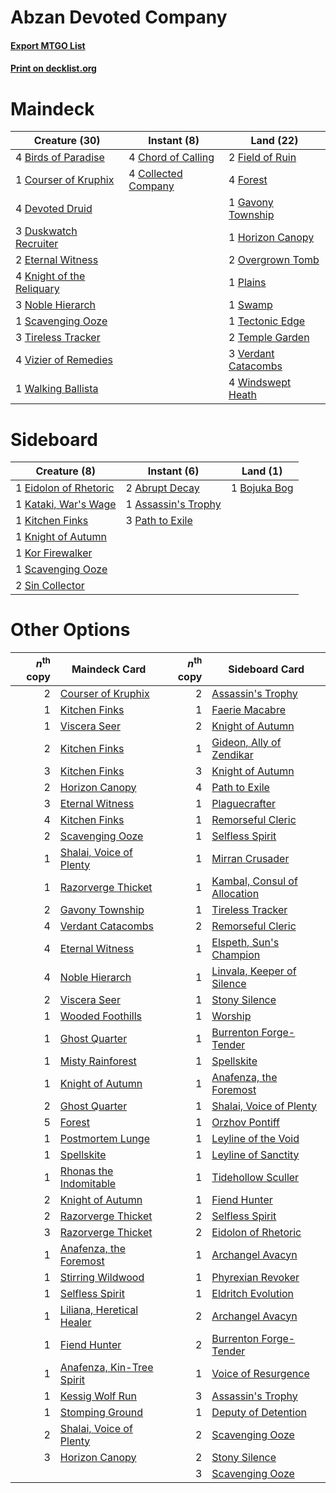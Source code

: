 # Abzan Devoted Company

#### [Export MTGO List](../collection/Abzan%20Devoted%20Company/Abzan%20Devoted%20Company.txt)
#### [Print on decklist.org](http://decklist.org/?deckmain=4%09Birds%20of%20Paradise%0A4%09Chord%20of%20Calling%0A4%09Collected%20Company%0A1%09Courser%20of%20Kruphix%0A4%09Devoted%20Druid%0A3%09Duskwatch%20Recruiter%0A2%09Eternal%20Witness%0A2%09Field%20of%20Ruin%0A4%09Forest%0A1%09Gavony%20Township%0A1%09Horizon%20Canopy%0A4%09Knight%20of%20the%20Reliquary%0A3%09Noble%20Hierarch%0A2%09Overgrown%20Tomb%0A1%09Plains%0A1%09Scavenging%20Ooze%0A1%09Swamp%0A1%09Tectonic%20Edge%0A2%09Temple%20Garden%0A3%09Tireless%20Tracker%0A3%09Verdant%20Catacombs%0A4%09Vizier%20of%20Remedies%0A1%09Walking%20Ballista%0A4%09Windswept%20Heath&deckside=2%09Abrupt%20Decay%0A1%09Assassin's%20Trophy%0A1%09Bojuka%20Bog%0A1%09Eidolon%20of%20Rhetoric%0A1%09Kataki,%20War's%20Wage%0A1%09Kitchen%20Finks%0A1%09Knight%20of%20Autumn%0A1%09Kor%20Firewalker%0A3%09Path%20to%20Exile%0A1%09Scavenging%20Ooze%0A2%09Sin%20Collector)
# Maindeck

|                                           Creature (30)                                            |                                         Instant (8)                                          |                                          Land (22)                                           |
|----------------------------------------------------------------------------------------------------|----------------------------------------------------------------------------------------------|----------------------------------------------------------------------------------------------|
|4 [Birds of Paradise](http://gatherer.wizards.com/Pages/Card/Details.aspx?multiverseid=129906)      |4 [Chord of Calling](http://gatherer.wizards.com/Pages/Card/Details.aspx?multiverseid=383209) |2 [Field of Ruin](http://gatherer.wizards.com/Pages/Card/Details.aspx?multiverseid=435415)    |
|1 [Courser of Kruphix](http://gatherer.wizards.com/Pages/Card/Details.aspx?multiverseid=442153)     |4 [Collected Company](http://gatherer.wizards.com/Pages/Card/Details.aspx?multiverseid=394519)|4 [Forest](http://gatherer.wizards.com/Pages/Card/Details.aspx?multiverseid=439860)           |
|4 [Devoted Druid](http://gatherer.wizards.com/Pages/Card/Details.aspx?multiverseid=135500)          |                                                                                              |1 [Gavony Township](http://gatherer.wizards.com/Pages/Card/Details.aspx?multiverseid=233242)  |
|3 [Duskwatch Recruiter](http://gatherer.wizards.com/Pages/Card/Details.aspx?multiverseid=409961)    |                                                                                              |1 [Horizon Canopy](http://gatherer.wizards.com/Pages/Card/Details.aspx?multiverseid=409571)   |
|2 [Eternal Witness](http://gatherer.wizards.com/Pages/Card/Details.aspx?multiverseid=51628)         |                                                                                              |2 [Overgrown Tomb](http://gatherer.wizards.com/Pages/Card/Details.aspx?multiverseid=405103)   |
|4 [Knight of the Reliquary](http://gatherer.wizards.com/Pages/Card/Details.aspx?multiverseid=189145)|                                                                                              |1 [Plains](http://gatherer.wizards.com/Pages/Card/Details.aspx?multiverseid=439856)           |
|3 [Noble Hierarch](http://gatherer.wizards.com/Pages/Card/Details.aspx?multiverseid=179434)         |                                                                                              |1 [Swamp](http://gatherer.wizards.com/Pages/Card/Details.aspx?multiverseid=439858)            |
|1 [Scavenging Ooze](http://gatherer.wizards.com/Pages/Card/Details.aspx?multiverseid=420783)        |                                                                                              |1 [Tectonic Edge](http://gatherer.wizards.com/Pages/Card/Details.aspx?multiverseid=389711)    |
|3 [Tireless Tracker](http://gatherer.wizards.com/Pages/Card/Details.aspx?multiverseid=409997)       |                                                                                              |2 [Temple Garden](http://gatherer.wizards.com/Pages/Card/Details.aspx?multiverseid=405112)    |
|4 [Vizier of Remedies](http://gatherer.wizards.com/Pages/Card/Details.aspx?multiverseid=426740)     |                                                                                              |3 [Verdant Catacombs](http://gatherer.wizards.com/Pages/Card/Details.aspx?multiverseid=405113)|
|1 [Walking Ballista](http://gatherer.wizards.com/Pages/Card/Details.aspx?multiverseid=423848)       |                                                                                              |4 [Windswept Heath](http://gatherer.wizards.com/Pages/Card/Details.aspx?multiverseid=405115)  |


# Sideboard

|                                          Creature (8)                                          |                                         Instant (6)                                          |                                       Land (1)                                        |
|------------------------------------------------------------------------------------------------|----------------------------------------------------------------------------------------------|---------------------------------------------------------------------------------------|
|1 [Eidolon of Rhetoric](http://gatherer.wizards.com/Pages/Card/Details.aspx?multiverseid=380409)|2 [Abrupt Decay](http://gatherer.wizards.com/Pages/Card/Details.aspx?multiverseid=456061)     |1 [Bojuka Bog](http://gatherer.wizards.com/Pages/Card/Details.aspx?multiverseid=376269)|
|1 [Kataki, War's Wage](http://gatherer.wizards.com/Pages/Card/Details.aspx?multiverseid=382190) |1 [Assassin's Trophy](http://gatherer.wizards.com/Pages/Card/Details.aspx?multiverseid=452902)|                                                                                       |
|1 [Kitchen Finks](http://gatherer.wizards.com/Pages/Card/Details.aspx?multiverseid=370458)      |3 [Path to Exile](http://gatherer.wizards.com/Pages/Card/Details.aspx?multiverseid=220511)    |                                                                                       |
|1 [Knight of Autumn](http://gatherer.wizards.com/Pages/Card/Details.aspx?multiverseid=452933)   |                                                                                              |                                                                                       |
|1 [Kor Firewalker](http://gatherer.wizards.com/Pages/Card/Details.aspx?multiverseid=442010)     |                                                                                              |                                                                                       |
|1 [Scavenging Ooze](http://gatherer.wizards.com/Pages/Card/Details.aspx?multiverseid=420783)    |                                                                                              |                                                                                       |
|2 [Sin Collector](http://gatherer.wizards.com/Pages/Card/Details.aspx?multiverseid=368968)      |                                                                                              |                                                                                       |


# Other Options

|*n*<sup>th</sup> copy|                                           Maindeck Card                                            |*n*<sup>th</sup> copy|                                            Sideboard Card                                             |
|--------------------:|----------------------------------------------------------------------------------------------------|--------------------:|-------------------------------------------------------------------------------------------------------|
|                    2|[Courser of Kruphix](http://gatherer.wizards.com/Pages/Card/Details.aspx?multiverseid=442153)       |                    2|[Assassin's Trophy](http://gatherer.wizards.com/Pages/Card/Details.aspx?multiverseid=452902)           |
|                    1|[Kitchen Finks](http://gatherer.wizards.com/Pages/Card/Details.aspx?multiverseid=370458)            |                    1|[Faerie Macabre](http://gatherer.wizards.com/Pages/Card/Details.aspx?multiverseid=201822)              |
|                    1|[Viscera Seer](http://gatherer.wizards.com/Pages/Card/Details.aspx?multiverseid=376569)             |                    2|[Knight of Autumn](http://gatherer.wizards.com/Pages/Card/Details.aspx?multiverseid=452933)            |
|                    2|[Kitchen Finks](http://gatherer.wizards.com/Pages/Card/Details.aspx?multiverseid=370458)            |                    1|[Gideon, Ally of Zendikar](http://gatherer.wizards.com/Pages/Card/Details.aspx?multiverseid=401897)    |
|                    3|[Kitchen Finks](http://gatherer.wizards.com/Pages/Card/Details.aspx?multiverseid=370458)            |                    3|[Knight of Autumn](http://gatherer.wizards.com/Pages/Card/Details.aspx?multiverseid=452933)            |
|                    2|[Horizon Canopy](http://gatherer.wizards.com/Pages/Card/Details.aspx?multiverseid=409571)           |                    4|[Path to Exile](http://gatherer.wizards.com/Pages/Card/Details.aspx?multiverseid=220511)               |
|                    3|[Eternal Witness](http://gatherer.wizards.com/Pages/Card/Details.aspx?multiverseid=51628)           |                    1|[Plaguecrafter](http://gatherer.wizards.com/Pages/Card/Details.aspx?multiverseid=452832)               |
|                    4|[Kitchen Finks](http://gatherer.wizards.com/Pages/Card/Details.aspx?multiverseid=370458)            |                    1|[Remorseful Cleric](http://gatherer.wizards.com/Pages/Card/Details.aspx?multiverseid=447169)           |
|                    2|[Scavenging Ooze](http://gatherer.wizards.com/Pages/Card/Details.aspx?multiverseid=420783)          |                    1|[Selfless Spirit](http://gatherer.wizards.com/Pages/Card/Details.aspx?multiverseid=414332)             |
|                    1|[Shalai, Voice of Plenty](http://gatherer.wizards.com/Pages/Card/Details.aspx?multiverseid=442923)  |                    1|[Mirran Crusader](http://gatherer.wizards.com/Pages/Card/Details.aspx?multiverseid=213802)             |
|                    1|[Razorverge Thicket](http://gatherer.wizards.com/Pages/Card/Details.aspx?multiverseid=209407)       |                    1|[Kambal, Consul of Allocation](http://gatherer.wizards.com/Pages/Card/Details.aspx?multiverseid=417756)|
|                    2|[Gavony Township](http://gatherer.wizards.com/Pages/Card/Details.aspx?multiverseid=233242)          |                    1|[Tireless Tracker](http://gatherer.wizards.com/Pages/Card/Details.aspx?multiverseid=409997)            |
|                    4|[Verdant Catacombs](http://gatherer.wizards.com/Pages/Card/Details.aspx?multiverseid=405113)        |                    2|[Remorseful Cleric](http://gatherer.wizards.com/Pages/Card/Details.aspx?multiverseid=447169)           |
|                    4|[Eternal Witness](http://gatherer.wizards.com/Pages/Card/Details.aspx?multiverseid=51628)           |                    1|[Elspeth, Sun's Champion](http://gatherer.wizards.com/Pages/Card/Details.aspx?multiverseid=394361)     |
|                    4|[Noble Hierarch](http://gatherer.wizards.com/Pages/Card/Details.aspx?multiverseid=179434)           |                    1|[Linvala, Keeper of Silence](http://gatherer.wizards.com/Pages/Card/Details.aspx?multiverseid=425838)  |
|                    2|[Viscera Seer](http://gatherer.wizards.com/Pages/Card/Details.aspx?multiverseid=376569)             |                    1|[Stony Silence](http://gatherer.wizards.com/Pages/Card/Details.aspx?multiverseid=247425)               |
|                    1|[Wooded Foothills](http://gatherer.wizards.com/Pages/Card/Details.aspx?multiverseid=405116)         |                    1|[Worship](http://gatherer.wizards.com/Pages/Card/Details.aspx?multiverseid=25553)                      |
|                    1|[Ghost Quarter](http://gatherer.wizards.com/Pages/Card/Details.aspx?multiverseid=389534)            |                    1|[Burrenton Forge-Tender](http://gatherer.wizards.com/Pages/Card/Details.aspx?multiverseid=438580)      |
|                    1|[Misty Rainforest](http://gatherer.wizards.com/Pages/Card/Details.aspx?multiverseid=405102)         |                    1|[Spellskite](http://gatherer.wizards.com/Pages/Card/Details.aspx?multiverseid=397743)                  |
|                    1|[Knight of Autumn](http://gatherer.wizards.com/Pages/Card/Details.aspx?multiverseid=452933)         |                    1|[Anafenza, the Foremost](http://gatherer.wizards.com/Pages/Card/Details.aspx?multiverseid=386476)      |
|                    2|[Ghost Quarter](http://gatherer.wizards.com/Pages/Card/Details.aspx?multiverseid=389534)            |                    1|[Shalai, Voice of Plenty](http://gatherer.wizards.com/Pages/Card/Details.aspx?multiverseid=442923)     |
|                    5|[Forest](http://gatherer.wizards.com/Pages/Card/Details.aspx?multiverseid=439860)                   |                    1|[Orzhov Pontiff](http://gatherer.wizards.com/Pages/Card/Details.aspx?multiverseid=96844)               |
|                    1|[Postmortem Lunge](http://gatherer.wizards.com/Pages/Card/Details.aspx?multiverseid=233054)         |                    1|[Leyline of the Void](http://gatherer.wizards.com/Pages/Card/Details.aspx?multiverseid=107682)         |
|                    1|[Spellskite](http://gatherer.wizards.com/Pages/Card/Details.aspx?multiverseid=397743)               |                    1|[Leyline of Sanctity](http://gatherer.wizards.com/Pages/Card/Details.aspx?multiverseid=204993)         |
|                    1|[Rhonas the Indomitable](http://gatherer.wizards.com/Pages/Card/Details.aspx?multiverseid=426884)   |                    1|[Tidehollow Sculler](http://gatherer.wizards.com/Pages/Card/Details.aspx?multiverseid=175054)          |
|                    2|[Knight of Autumn](http://gatherer.wizards.com/Pages/Card/Details.aspx?multiverseid=452933)         |                    1|[Fiend Hunter](http://gatherer.wizards.com/Pages/Card/Details.aspx?multiverseid=442003)                |
|                    2|[Razorverge Thicket](http://gatherer.wizards.com/Pages/Card/Details.aspx?multiverseid=209407)       |                    2|[Selfless Spirit](http://gatherer.wizards.com/Pages/Card/Details.aspx?multiverseid=414332)             |
|                    3|[Razorverge Thicket](http://gatherer.wizards.com/Pages/Card/Details.aspx?multiverseid=209407)       |                    2|[Eidolon of Rhetoric](http://gatherer.wizards.com/Pages/Card/Details.aspx?multiverseid=380409)         |
|                    1|[Anafenza, the Foremost](http://gatherer.wizards.com/Pages/Card/Details.aspx?multiverseid=386476)   |                    1|[Archangel Avacyn](http://gatherer.wizards.com/Pages/Card/Details.aspx?multiverseid=409741)            |
|                    1|[Stirring Wildwood](http://gatherer.wizards.com/Pages/Card/Details.aspx?multiverseid=433213)        |                    1|[Phyrexian Revoker](http://gatherer.wizards.com/Pages/Card/Details.aspx?multiverseid=383343)           |
|                    1|[Selfless Spirit](http://gatherer.wizards.com/Pages/Card/Details.aspx?multiverseid=414332)          |                    1|[Eldritch Evolution](http://gatherer.wizards.com/Pages/Card/Details.aspx?multiverseid=414456)          |
|                    1|[Liliana, Heretical Healer](http://gatherer.wizards.com/Pages/Card/Details.aspx?multiverseid=398441)|                    2|[Archangel Avacyn](http://gatherer.wizards.com/Pages/Card/Details.aspx?multiverseid=409741)            |
|                    1|[Fiend Hunter](http://gatherer.wizards.com/Pages/Card/Details.aspx?multiverseid=442003)             |                    2|[Burrenton Forge-Tender](http://gatherer.wizards.com/Pages/Card/Details.aspx?multiverseid=438580)      |
|                    1|[Anafenza, Kin-Tree Spirit](http://gatherer.wizards.com/Pages/Card/Details.aspx?multiverseid=394490)|                    1|[Voice of Resurgence](http://gatherer.wizards.com/Pages/Card/Details.aspx?multiverseid=368951)         |
|                    1|[Kessig Wolf Run](http://gatherer.wizards.com/Pages/Card/Details.aspx?multiverseid=233256)          |                    3|[Assassin's Trophy](http://gatherer.wizards.com/Pages/Card/Details.aspx?multiverseid=452902)           |
|                    1|[Stomping Ground](http://gatherer.wizards.com/Pages/Card/Details.aspx?multiverseid=405110)          |                    1|[Deputy of Detention](http://gatherer.wizards.com/Pages/Card/Details.aspx?multiverseid=457309)         |
|                    2|[Shalai, Voice of Plenty](http://gatherer.wizards.com/Pages/Card/Details.aspx?multiverseid=442923)  |                    2|[Scavenging Ooze](http://gatherer.wizards.com/Pages/Card/Details.aspx?multiverseid=420783)             |
|                    3|[Horizon Canopy](http://gatherer.wizards.com/Pages/Card/Details.aspx?multiverseid=409571)           |                    2|[Stony Silence](http://gatherer.wizards.com/Pages/Card/Details.aspx?multiverseid=247425)               |
|                     |                                                                                                    |                    3|[Scavenging Ooze](http://gatherer.wizards.com/Pages/Card/Details.aspx?multiverseid=420783)             |

